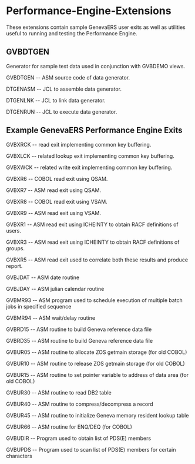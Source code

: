 # Performance-Engine-Extensions

These extensions contain sample GenevaERS user exits as well as utilities useful to running and testing the Performance Engine.

## GVBDTGEN

Generator for sample test data used in conjunction with GVBDEMO views.

GVBDTGEN -- ASM source code of data generator.

DTGENASM -- JCL to assemble data generator.

DTGENLNK -- JCL to link data generator.

DTGENRUN -- JCL to execute data generator.

## Example GenevaERS Performance Engine Exits

GVBXRCK  -- read exit implementing common key buffering.

GVBXLCK  -- related lookup exit implementing common key buffering.

GVBXWCK  -- related write exit implementing common key buffering.


GVBXR6   -- COBOL read exit using QSAM.

GVBXR7   -- ASM read exit using QSAM.

GVBXR8   -- COBOL read exit using VSAM.

GVBXR9   -- ASM read exit using VSAM.


GVBXR1   -- ASM read exit using ICHEINTY to obtain RACF definitions of users.

GVBXR3   -- ASM read exit using ICHEINTY to obtain RACF definitions of groups.

GVBXR5   -- ASM read exit used to correlate both these results and produce report.


GVBJDAT  -- ASM date routine

GVBJDAY  -- ASM julian calendar routine

GVBMR93  -- ASM program used to schedule execution of multiple batch jobs in specified sequence

GVBMR94  -- ASM wait/delay routine

GVBRD15  -- ASM routine to build Geneva reference data file

GVBRD35  -- ASM routine to build Geneva reference data file

GVBUR05  -- ASM routine to allocate ZOS getmain storage (for old COBOL)

GVBUR10  -- ASM routine to release ZOS getmain storage (for old COBOL)

GVBUR15  -- ASM routine to set pointer variable to address of data area (for old COBOL)

GVBUR30  -- ASM routine to read DB2 table

GVBUR40  -- ASM routine to compress/decompress a record

GVBUR45  -- ASM routine to initialize Geneva memory resident lookup table

GVBUR66  -- ASM routine for ENQ/DEQ (for COBOL)


GVBUDIR  -- Program used to obtain list of PDS(E) members

GVBUPDS  -- Program used to scan list of PDS(E) members for certain characters





